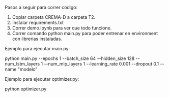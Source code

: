 Pasos a seguir para correr código:
1. Copiar carpeta CREMA-D a carpeta T2.
2. Instalar requirements.txt 
3. Correr demo.ipynb para ver que todo funcione.
4. Correr comando python main.py para poder entrenar en environment con librerias instaladas.

Ejemplo para ejecutar main.py:

python main.py --epochs 1 --batch_size 64 --hidden_size 128 --num_lstm_layers 1 --num_mlp_layers 1 --learning_rate 0.001 --dropout 0.1 --name "modelo"

Ejemplo para ejecutar optimizer.py:

python optimizer.py